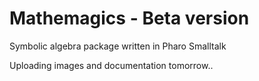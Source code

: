 # Mathemagics - Beta version
Symbolic algebra package written in Pharo Smalltalk

Uploading images and documentation tomorrow..
